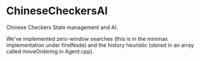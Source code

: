 # ChineseCheckersAI
Chinese Checkers State management and AI.

We've implemented zero-window searches (this is in the minimax implementation under firstNode) and the history heuristic (stored in an array called moveOrdering in Agent.cpp).
